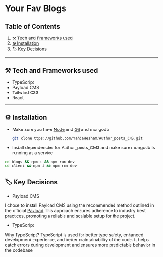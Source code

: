 # Your Fav Blogs

## Table of Contents
1. [⚒️ Tech and Frameworks used](#-tech-and-frameworks-used)  
2. [⚙️ Installation](#-installation)
3. [🏷️ Key Decisions](#-Key-decisions)

---
## ⚒️ Tech and Frameworks used
- TypeScript
- Payload CMS
- Tailwind CSS
- React
---
## ⚙️ Installation
- Make sure you have [Node](https://nodejs.org/en) and [Git](https://git-scm.com/) and  mongodb
  ```bash
  git clone ttps://github.com/YahiaHesham/Author_posts_CMS.git
  ```
- install dependencies for Author_posts_CMS  and make sure mongodb is running as a service
```bash
cd blogs && npm i && npm run dev
cd client && npm i && npm run dev
```

## 🏷️ Key Decisions

- Payload CMS

I chose to install Payload CMS using the recommended method outlined in the official [Payload](https://payloadcms.com/docs/getting-started/installation) This approach ensures adherence to industry best practices, promoting a reliable and scalable setup for the project.

- TypeScript

Why TypeScript?
TypeScript is used for better type safety, enhanced development experience, and better maintainability of the code. It helps catch errors during development and ensures more predictable behavior in the codebase.
  

